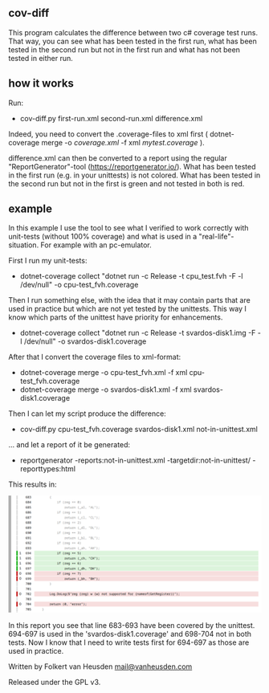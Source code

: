 cov-diff
--------

This program calculates the difference between two c# coverage test runs.
That way, you can see what has been tested in the first run, what has been tested in the second run but not in the first run and what has not been tested in either run.


how it works
------------

Run:

* cov-diff.py first-run.xml second-run.xml difference.xml

Indeed, you need to convert the .coverage-files to xml first ( dotnet-coverage merge -o _coverage.xml_ -f xml _mytest.coverage_ ).

difference.xml can then be converted to a report using the regular "ReportGenerator"-tool (https://reportgenerator.io/).
What has been tested in the first run (e.g. in your unittests) is not colored. What has been tested in the second run but not in the first is green and not tested in both is red.


example
-------

In this example I use the tool to see what I verified to work correctly with unit-tests (without 100% coverage) and what is used in a "real-life"-situation. For example with an pc-emulator.

First I run my unit-tests:

* dotnet-coverage collect "dotnet run -c Release -t cpu\_test.fvh -F -l /dev/null" -o cpu-test\_fvh.coverage

Then I run something else, with the idea that it may contain parts that are used in practice but which are not yet tested by the unittests. This way I know which parts of the unittest have priority for enhancements.

* dotnet-coverage collect "dotnet run -c Release -t svardos-disk1.img -F -l /dev/null" -o svardos-disk1.coverage

After that I convert the coverage files to xml-format:

* dotnet-coverage merge -o cpu-test\_fvh.xml -f xml cpu-test\_fvh.coverage
* dotnet-coverage merge -o svardos-disk1.xml -f xml svardos-disk1.coverage

Then I can let my script produce the difference:

* cov-diff.py cpu-test\_fvh.coverage svardos-disk1.xml not-in-unittest.xml

... and let a report of it be generated:

* reportgenerator -reports:not-in-unittest.xml -targetdir:not-in-unittest/ -reporttypes:html

This results in:

![example output](images/cov-diff-example.png)

In this report you see that line 683-693 have been covered by the unittest. 694-697 is used in the 'svardos-disk1.coverage' and 698-704 not in both tests. Now I know that I need to write tests first for 694-697 as those are used in practice.


Written by Folkert van Heusden <mail@vanheusden.com>

Released under the GPL v3.
